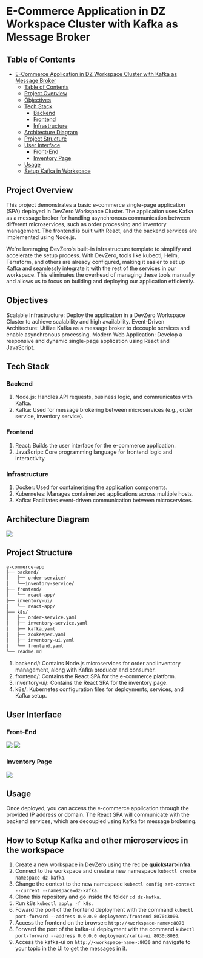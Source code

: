 # E-Commerce Application in DZ Workspace Cluster with Kafka as Message Broker

## Table of Contents
- [E-Commerce Application in DZ Workspace Cluster with Kafka as Message Broker](#e-commerce-application-in-dz-workspace-cluster-with-kafka-as-message-broker)
  - [Table of Contents](#table-of-contents)
  - [Project Overview](#project-overview)
  - [Objectives](#objectives)
  - [Tech Stack](#tech-stack)
    - [Backend](#backend)
    - [Frontend](#frontend)
    - [Infrastructure](#infrastructure)
  - [Architecture Diagram](#architecture-diagram)
  - [Project Structure](#project-structure)
  - [User Interface](#user-interface)
    - [Front-End](#front-end)
    - [Inventory Page](#inventory-page)
  - [Usage](#usage)
  - [Setup Kafka in Workspace](#how-to-setup-kafka-and-other-microservices-in-the-workspace)

## Project Overview
This project demonstrates a basic e-commerce single-page application (SPA) deployed in DevZero Workspace Cluster. The application uses Kafka as a message broker for handling asynchronous communication between different microservices, such as order processing and inventory management. The frontend is built with React, and the backend services are implemented using Node.js.

We're leveraging DevZero's built-in infrastructure template to simplify and accelerate the setup process. With DevZero, tools like kubectl, Helm, Terraform, and others are already configured, making it easier to set up Kafka and seamlessly integrate it with the rest of the services in our workspace. This eliminates the overhead of managing these tools manually and allows us to focus on building and deploying our application efficiently.

## Objectives
Scalable Infrastructure: Deploy the application in a DevZero Workspace Cluster to achieve scalability and high availability.
Event-Driven Architecture: Utilize Kafka as a message broker to decouple services and enable asynchronous processing.
Modern Web Application: Develop a responsive and dynamic single-page application using React and JavaScript.

## Tech Stack
### Backend
1. Node.js: Handles API requests, business logic, and communicates with Kafka.
2. Kafka: Used for message brokering between microservices (e.g., order service, inventory service).
### Frontend
1. React: Builds the user interface for the e-commerce application.
2. JavaScript: Core programming language for frontend logic and interactivity.
### Infrastructure
1. Docker: Used for containerizing the application components.
2. Kubernetes: Manages containerized applications across multiple hosts.
3. Kafka: Facilitates event-driven communication between microservices.

## Architecture Diagram
![](.gitbook/assets/dz-kafka-arch.png)

## Project Structure

```bash
e-commerce-app
├── backend/
│   ├── order-service/
│   └──inventory-service/
├── frontend/
│   └── react-app/
├── inventory-ui/
│   └── react-app/
├── k8s/
│   ├── order-service.yaml
│   ├── inventory-service.yaml
│   ├── kafka.yaml
│   ├── zookeeper.yaml
│   ├── inventory-ui.yaml
│   └── frontend.yaml
└── readme.md
```
1. backend/: Contains Node.js microservices for order and inventory management, along with Kafka producer and consumer.
2. frontend/: Contains the React SPA for the e-commerce platform.
3. inventory-ui/: Contains the React SPA for the inventory page.
4. k8s/: Kubernetes configuration files for deployments, services, and Kafka setup.

## User Interface
### Front-End
![](.gitbook/assets/Customer-view-page.png)
![](.gitbook/assets/Product-Details-page.png)

### Inventory Page
![](.gitbook/assets/Backend-view.png)

## Usage

Once deployed, you can access the e-commerce application through the provided IP address or domain. The React SPA will communicate with the backend services, which are decoupled using Kafka for message brokering.

## How to Setup Kafka and other microservices in the workspace

1. Create a new workspace in DevZero using the recipe **quickstart-infra**.
2. Connect to the workspace and create a new namespace `kubectl create namespace dz-kafka`.
3. Change the context to the new namespace `kubectl config set-context --current --namespace=dz-kafka`.
4. Clone this repository and go inside the folder `cd dz-kafka`.
5. Run k8s `kubectl apply -f k8s`.
6. Foward the port of the frontend deployment with the command `kubectl port-forward --address 0.0.0.0 deployment/frontend 8070:3000`.
7. Access the frontend on the browser: `http://<workspace-name>:8070`
8. Forward the port of the kafka-ui deployment with the command `kubectl port-forward --address 0.0.0.0 deployment/kafka-ui 8030:8080`.
9. Access the kafka-ui on `http://<workspace-name>:8030` and navigate to your topic in the UI to get the messages in it.
